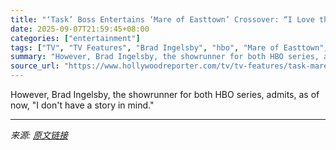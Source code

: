 ```yaml
---
title: "‘Task’ Boss Entertains ‘Mare of Easttown’ Crossover: “I Love the Idea of Their Worlds Intersecting”"
date: 2025-09-07T21:59:45+08:00
categories: ["entertainment"]
tags: ["TV", "TV Features", "Brad Ingelsby", "hbo", "Mare of Easttown", "Mark Ruffalo", "Task"]
summary: "However, Brad Ingelsby, the showrunner for both HBO series, admits, as of now, \"I don't have a story in mind.\""
source_url: "https://www.hollywoodreporter.com/tv/tv-features/task-mare-of-easttown-potential-crossover-1236364099/"
---
```


However, Brad Ingelsby, the showrunner for both HBO series, admits, as of now, "I don't have a story in mind."

---

*来源: [原文链接](https://www.hollywoodreporter.com/tv/tv-features/task-mare-of-easttown-potential-crossover-1236364099/)*
